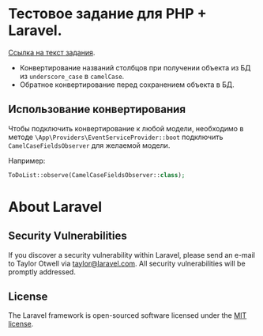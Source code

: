 # Тестовое задание для PHP + Laravel.

[Ссылка на текст задания](https://n1creator.com/whtestphp.html).

* Конвертирование названий столбцов при получении объекта из БД из `underscore_case` в `camelCase`.
* Обратное конвертирование перед сохранением объекта в БД.

## Использование конвертирования

Чтобы подключить конвертирование к любой модели, необходимо в методе `\App\Providers\EventServiceProvider::boot` подключить `CamelCaseFieldsObserver` для желаемой модели. 

Например:

```php 
ToDoList::observe(CamelCaseFieldsObserver::class);
```

# About Laravel 

## Security Vulnerabilities

If you discover a security vulnerability within Laravel, please send an e-mail to Taylor Otwell via [taylor@laravel.com](mailto:taylor@laravel.com). All security vulnerabilities will be promptly addressed.

## License

The Laravel framework is open-sourced software licensed under the [MIT license](https://opensource.org/licenses/MIT).
